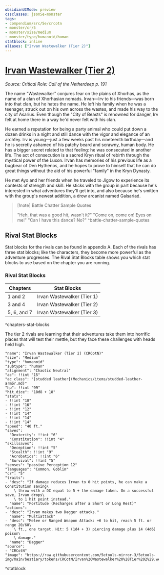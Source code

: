 ```yaml
---
obsidianUIMode: preview
cssclasses: json5e-monster
tags:
- compendium/src/5e/crcotn
- monster/cr/5
- monster/size/medium
- monster/type/humanoid/human
statblock: inline
aliases: ["Irvan Wastewalker (Tier 2)"]
---
```

# [Irvan Wastewalker (Tier 2)](Mechanics\bestiary\npc/irvan-wastewalker-tier-2-crcotn.md)
*Source: Critical Role: Call of the Netherdeep p. 191*  

The name "Wastewalker" conjures fear on the plains of Xhorhas, as the name of a clan of Xhorhasian nomads. Irvan—Irv to his friends—was born into that clan, but he hates the name. He left his family when he was a teenager, struck out on his own across the wastes, and made his way to the city of Asarius. Even though the "City of Beasts" is renowned for danger, Irv felt at home there in a way he'd never felt with his clan.

He earned a reputation for being a party animal who could put down a dozen drinks in a night and still dance with the vigor and elegance of an archfey. Irv is young—just a few weeks past his nineteenth birthday—and he is secretly ashamed of his patchy beard and scrawny, human body. He has a bigger secret related to that feeling: he was consecuted in another life. The act of consecution is a sacred Kryn ritual of rebirth through the mystical power of the Luxon. Irvan has memories of his previous life as a bugbear of Den Hythenos, and he hopes to prove to himself that he can do great things without the aid of his powerful "family" in the Kryn Dynasty.

He met Ayo and her friends when he traveled to Jigow to experience its contests of strength and skill. He sticks with the group in part because he's interested in what adventures they'll get into, and also because he's smitten with the group's newest addition, a drow arcanist named Galsariad.

> [!note] Battle Chatter Sample Quotes
> 
> "Heh, that was a good hit, wasn't it?" "Come on, come on! Eyes on me!" "Can I have this dance? No?"
^battle-chatter-sample-quotes

## Rival Stat Blocks

Stat blocks for the rivals can be found in appendix A. Each of the rivals has three stat blocks; like the characters, they become more powerful as the adventure progresses. The Rival Stat Blocks table shows you which stat blocks to use based on the chapter you are running.

### Rival Stat Blocks

| Chapters | Stat Blocks |
|----------|-------------|
| 1 and 2 | Irvan Wastewalker (Tier 1) |
| 3 and 4 | Irvan Wastewalker (Tier 2) |
| 5, 6, and 7 | Irvan Wastewalker (Tier 3) |
^chapters-stat-blocks

The tier 2 rivals are learning that their adventures take them into horrific places that will test their mettle, but they face these challenges with heads held high.

```statblock
"name": "Irvan Wastewalker (Tier 2) (CRCotN)"
"size": "Medium"
"type": "humanoid"
"subtype": "human"
"alignment": "Chaotic Neutral"
"ac": !!int "15"
"ac_class": "[studded leather](Mechanics/items/studded-leather-armor.md)"
"hp": !!int "99"
"hit_dice": "18d8 + 18"
"stats":
- !!int "10"
- !!int "16"
- !!int "12"
- !!int "14"
- !!int "14"
- !!int "14"
"speed": "40 ft."
"saves":
  "Dexterity": !!int "6"
  "Constitution": !!int "4"
"skillsaves":
  "Deception": !!int "5"
  "Stealth": !!int "9"
  "Acrobatics": !!int "6"
  "Survival": !!int "5"
"senses": "passive Perception 12"
"languages": "Common, Goblin"
"cr": "5"
"traits":
- "desc": "If damage reduces Irvan to 0 hit points, he can make a Constitution saving\
    \ throw with a DC equal to 5 + the damage taken. On a successful save, Irvan drops\
    \ to 1 hit point instead."
  "name": "Fortitude (Recharges after a Short or Long Rest)"
"actions":
- "desc": "Irvan makes two Dagger attacks."
  "name": "Multiattack"
- "desc": "Melee or Ranged Weapon Attack: +6 to hit, reach 5 ft. or range 20/60\
    \ ft., one target. Hit: 5 (1d4 + 3) piercing damage plus 14 (4d6) poison\
    \ damage."
  "name": "Dagger"
"source":
- "CRCotN"
"image": "https://raw.githubusercontent.com/5etools-mirror-3/5etools-img/main/bestiary/tokens/CRCotN/Irvan%20Wastewalker%20%28Tier%202%29.webp"
```
^statblock